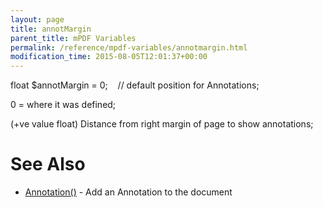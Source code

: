 ```yaml
---
layout: page
title: annotMargin
parent_title: mPDF Variables
permalink: /reference/mpdf-variables/annotmargin.html
modification_time: 2015-08-05T12:01:37+00:00
---
```


float $annotMargin = 0;    // default position for Annotations;

0 = where it was defined;

(+ve value float) Distance from right margin of page to show annotations;

# See Also

<ul>
<li class="manual_boxlist"><a href="{{ "/reference/mpdf-functions/annotation.html" | prepend: site.baseurl }}">Annotation()</a> - Add an Annotation to the document</li>
</ul>

